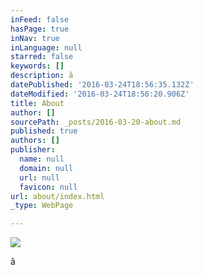 ```yaml
---
inFeed: false
hasPage: true
inNav: true
inLanguage: null
starred: false
keywords: []
description: ã
datePublished: '2016-03-24T18:56:35.132Z'
dateModified: '2016-03-24T18:56:20.906Z'
title: About
author: []
sourcePath: _posts/2016-03-20-about.md
published: true
authors: []
publisher:
  name: null
  domain: null
  url: null
  favicon: null
url: about/index.html
_type: WebPage

---
```

![](https://the-grid-user-content.s3-us-west-2.amazonaws.com/3e920394-34b3-4214-a137-6370e84c8ac5.png)

ã